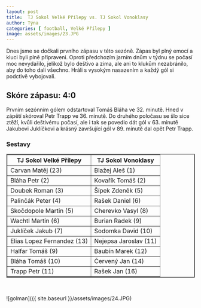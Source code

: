 ```yaml
---
layout: post
title:  TJ Sokol Velké Přílepy vs. TJ Sokol Vonoklasy
author: Týna
categories: [ football, Velké Přílepy ]
image: assets/images/23.JPG
---
```


Dnes jsme se dočkali prvního zápasu v této sezóně. Zápas byl plný emocí a kluci byli plně připraveni. Oproti předchozím jarním dnům v týdnu se počasí moc nevydařilo, jelikož bylo deštivo a zima, ale ani to klukům nezabránilo, aby do toho dali všechno.
Hráli s vysokým nasazením a každý gól si podctivě vybojovali.

## Skóre zápasu: 4:0

Prvním sezónním gólem odstartoval Tomáš Bláha ve 32. minutě. Hned v zápětí skóroval Petr Trapp ve 36. minutě. Do druhého poločasu se šlo sice ztěží, kvůli deštivému počasí, ale i tak se povedlo dát gól v 63. minutě Jakubovi Juklíčkovi a krásný završující gól v 89. minutě dal opět Petr Trapp.

<h3><caption>Sestavy</caption></h3>
<table border="2" cellpadding="5" cellspacing="4">
<tr><th>TJ Sokol Velké Přílepy</th><th>TJ Sokol Vonoklasy</th></tr>
<tr><td>Carvan Matěj (23)</td><td>Blažej Aleš (1)</td></tr>
<tr><td>Bláha Petr (2)</td><td>Kovařík Tomáš (2)</td></tr>
<tr><td>Doubek Roman (3)</td><td>Šípek Zdeněk (5)</td></tr>
<tr><td>Palinčák Peter (4)</td><td>Rašek Daniel (6)</td></tr>
<tr><td>Skočdopole Martin (5)</td><td>Cherevko Vasyl (8)</td></tr>
<tr><td>Wachtl Martin (6)</td><td>Burian Radek (9)</td></tr>
<tr><td>Juklíček Jakub (7)</td><td>Sodomka David (10)</td></tr>
<tr><td>Elias Lopez Fernandez (13)</td><td>Nejepsa Jaroslav (11)</td></tr>
<tr><td>Halfar Tomáš (9)</td><td>Baubín Marek (12)</td></tr>
<tr><td>Bláha Tomáš (10)</td><td>Červený Jan (14)</td></tr>
<tr><td>Trapp Petr (11)</td><td>Rašek Jan (16)</td></tr>
</table>
<br>

![golman]({{ site.baseurl }}/assets/images/24.JPG)
